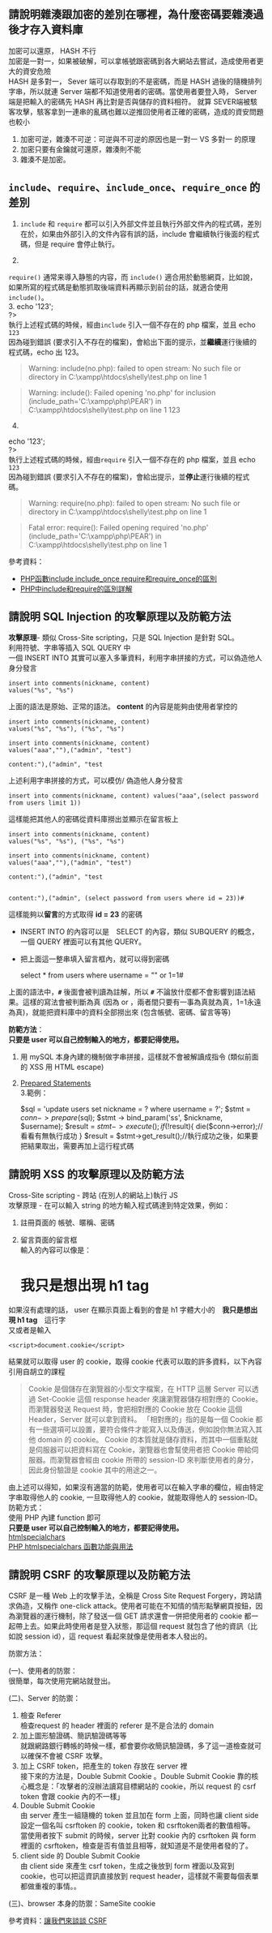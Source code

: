 ## 請說明雜湊跟加密的差別在哪裡，為什麼密碼要雜湊過後才存入資料庫
加密可以還原， HASH 不行<br>
加密是一對一，如果被破解，可以拿帳號跟密碼到各大網站去嘗試，造成使用者更大的資安危險<br>
HASH 是多對一， Sever 端可以存取到的不是密碼，而是 HASH 過後的隨機排列字串，所以就連 Server 端都不知道使用者的密碼。當使用者要登入時， Server 端是把輸入的密碼先 HASH 再比對是否與儲存的資料相符。 就算 SEVER端被駭客攻擊，駭客拿到一連串的亂碼也難以逆推回使用者正確的密碼，造成的資安問題也較小<br>
1. 加密可逆，雜湊不可逆：可逆與不可逆的原因也是一對一 VS 多對一 的原理<br>
2. 加密只要有金鑰就可還原，雜湊則不能<br>
3. 雜湊不是加密。<br>

## `include`、`require`、`include_once`、`require_once` 的差別


1. `include` 和 `require` 都可以引入外部文件並且執行外部文件內的程式碼，差別在於，如果由外部引入的文件內容有誤的話，include 會繼續執行後面的程式碼，但是 require 會停止執行。<br>


2. 
`require()` 通常来導入静態的内容，而 `include()` 適合用於動態網頁，比如說，如果所寫的程式碼是動態抓取後端資料再顯示到前台的話，就適合使用 `include()`。<br>
3. <?php include 'no.php';<br> 
echo '123';<br> 
?><br>
執行上述程式碼的時候，經由`include` 引入一個不存在的 php 檔案，並且 echo `123`<br>因為碰到錯誤 (要求引入不存在的檔案)，會給出下面的提示，並**繼續**運行後續的程式碼，echo 出 123。<br>
> Warning: include(no.php): failed to open stream: No such file or directory in C:\xampp\htdocs\shelly\test.php on line 1

> Warning: include(): Failed opening 'no.php' for inclusion (include_path='C:\xampp\php\PEAR') in C:\xampp\htdocs\shelly\test.php on line 1
123

4. <?php require 'no.php';<br> 
echo '123';<br> 
?><br>
執行上述程式碼的時候，經由`require` 引入一個不存在的 php 檔案，並且 echo `123`<br>因為碰到錯誤 (要求引入不存在的檔案)，會給出提示，並**停止**運行後續的程式碼。
> Warning: require(no.php): failed to open stream: No such file or directory in C:\xampp\htdocs\shelly\test.php on line 1

> Fatal error: require(): Failed opening required 'no.php' (include_path='C:\xampp\php\PEAR') in C:\xampp\htdocs\shelly\test.php on line 1


參考資料：<br>
* [PHP函數include include_once require和require_once的區別](https://kknews.cc/code/5rxmlb6.html)<br>
* [PHP中include和require的區別詳解](https://kknews.cc/code/aglqzej.html)

## 請說明 SQL Injection 的攻擊原理以及防範方法
**攻擊原理**- 類似 Cross-Site scripting，只是 SQL Injection 是針對 SQL。<br>
利用符號、字串等插入 SQL QUERY 中<br>
一個 INSERT INTO 其實可以塞入多筆資料，利用字串拼接的方式，可以偽造他人身分發言<br>

    insert into comments(nickname, content) 
    values("%s", "%s")
上面的語法是原始、正常的語法。 **content** 的內容是能夠由使用者掌控的<br>
 
    insert into comments(nickname, content) 
    values("%s", "%s"), ("%s", "%s")
    
    insert into comments(nickname, content) 
    values("aaa",""),("admin", "test")
    
    content:"),("admin", "test 

上述利用字串拼接的方式，可以模仿/ 偽造他人身分發言<br>

    insert into comments(nickname, content) values("aaa",(select password from users limit 1))
這樣能把其他人的密碼從資料庫撈出並顯示在留言板上<br>


    insert into comments(nickname, content) 
    values("%s", "%s"), ("%s", "%s")
    
    insert into comments(nickname, content) 
    values("aaa",""),("admin", "test")
    
    content:"),("admin", "test 
    
    
    content:"),("admin", (select password from users where id = 23))#

這樣能夠以**留言**的方式取得 **id = 23** 的密碼<br>
* INSERT INTO 的內容可以是　SELECT 的內容，類似 SUBQUERY 的概念，一個 QUERY 裡面可以有其他 QUERY。<br>
* 把上面這一整串填入留言框內，就可以得到密碼<br>

    select * from users where username = "" or 1=1# 
    
上面的語法中，**`#`** 後面會被判讀為註解，所以 **`#`** 不論放什麼都不會影響到語法結果。這樣的寫法會被判斷為真 (因為 or ，兩者間只要有一事為真就為真，1=1永遠為真)，就能把資料庫中的資料全部撈出來 (包含帳號、密碼、留言等等)<br>

**防範方法**：<br>
**只要是 user 可以自己控制輸入的地方，都要記得使用。**<br>
1. 用 mySQL 本身內建的機制做字串拼接，這樣就不會被解讀成指令 (類似前面的 XSS 用 HTML escape)<br>
2. [Prepared Statements](https://www.php.net/manual/en/mysqli.quickstart.prepared-statements.php)<br>
3.範例：<br>

    $sql = 'update users set nickname = ? where username = ?';
    $stmt = $conn -> prepare($sql);
    $stmt -> bind_param('ss', $nickname, $username);
    $result = $stmt->execute();
    if (!$result){
    	die($conn->error);//看看有無執行成功 
    } 
    $result = $stmt->get_result();//執行成功之後，如果要把結果取出，需要再加上這行程式碼



##  請說明 XSS 的攻擊原理以及防範方法
Cross-Site scripting - 跨站 (在別人的網站上)執行 JS<br>
攻擊原理 - 在可以輸入 string 的地方輸入程式碼達到特定效果，例如：<br>
1. 註冊頁面的 帳號、暱稱、密碼<br>
2. 留言頁面的留言框<br>
輸入的內容可以像是：<br>

    <h1>我只是想出現 h1 tag</h1>
如果沒有處理的話， user 在顯示頁面上看到的會是 h1 字體大小的　**我只是想出現 h1 tag**　這行字 <br>
又或者是輸入<br>

    <script>document.cookie</script>
結果就可以取得 user 的 cookie，取得 cookie 代表可以取的許多資料，以下內容引用自胡立的課程
> Cookie 是個儲存在瀏覽器的小型文字檔案，在 HTTP 這層 Server 可以透過 Set-Cookie 這個 response header 來讓瀏覽器儲存相對應的 Cookie。而瀏覽器發送 Request 時，會把相對應的 Cookie 放在 Cookie 這個 Header，Server 就可以拿到資料。
> 「相對應的」指的是每一個 Cookie 都有一些選項可以設置，要符合條件才能寫入以及傳送，例如說你無法寫入其他 domain 的 cookie。
> Cookie 的本質就是儲存資料，而其中一個重點就是伺服器可以把資料寫在 Cookie，瀏覽器也會幫使用者把 Cookie 帶給伺服器。而瀏覽器會經由 cookie 所帶的 session-ID 來判斷使用者的身分，因此身份驗證是 cookie 其中的用途之一。

由上述可以得知，如果沒有適當的防範，使用者可以在輸入字串的欄位，經由特定字串取得他人的 cookie, 一旦取得他人的 cookie，就能取得他人的 session-ID。<br>
防範方式：<br>
使用 PHP 內建 function 即可<br>
**只要是 user 可以自己控制輸入的地方，都要記得使用。**<br>
[htmlspecialchars](https://www.php.net/manual/zh/function.htmlspecialchars)<br>
[PHP htmlspecialchars 函數功能與用法](https://www.webtech.tw/info.php?tid=PHP_htmlspecialchars_%E5%87%BD%E6%95%B8%E5%8A%9F%E8%83%BD%E8%88%87%E7%94%A8%E6%B3%95)
## 請說明 CSRF 的攻擊原理以及防範方法
CSRF 是一種 Web 上的攻擊手法，全稱是 Cross Site Request Forgery，跨站請求偽造，又稱作 one-click attack。使用者可能在不知情的情形點擊網頁按鈕，因為瀏覽器的運行機制，除了發送一個 GET 請求還會一併把使用者的 cookie 都一起帶上去。如果此時使用者是登入狀態，那這個 request 就包含了他的資訊（比如說 session id），這 request 看起來就像是使用者本人發出的。


防禦方法：<br>

(一)、使用者的防禦：<br>
很簡單，每次使用完網站就登出。<br>

(二)、Server 的防禦：<br>
1.	檢查 Referer<br>
檢查request 的 header 裡面的 referer 是不是合法的 domain<br>
2.	加上圖形驗證碼、簡訊驗證碼等等<br>
就跟網路銀行轉帳的時候一樣，都會要你收簡訊驗證碼，多了這一道檢查就可以確保不會被 CSRF 攻擊。<br>
3.	加上 CSRF token，把產生的 token 存放在 server 裡<br>
接下來的方法是，Double Submit Cookie 。Double Submit Cookie 靠的核心概念是：「攻擊者的沒辦法讀寫目標網站的 cookie，所以 request 的 csrf token 會跟 cookie 內的不一樣」<br>
4.	Double Submit Cookie<br>
由 server 產生一組隨機的 token 並且加在 form 上面，同時也讓 client side 設定一個名叫 csrftoken 的 cookie，token 和 csrftoken兩者的數值相等。<br>
當使用者按下 submit 的時候，server 比對 cookie 內的 csrftoken 與 form 裡面的 csrftoken，檢查是否有值並且相等，就知道是不是使用者發的了。<br>
5.	client side 的 Double Submit Cookie<br>
由 client side 來產生 csrf token，生成之後放到 form 裡面以及寫到 cookie，也可以把這資訊直接放到 request header，這樣就不需要每個表單都做重複的事情。。<br>

(三)、browser 本身的防禦：SameSite cookie<br>


參考資料：[讓我們來談談 CSRF](https://blog.techbridge.cc/2017/02/25/csrf-introduction/)

